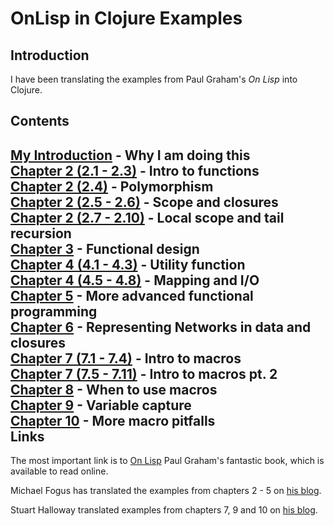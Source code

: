 OnLisp in Clojure Examples
==========================


Introduction
------------

I have been translating the examples from Paul Graham's *On Lisp* into Clojure.


Contents
--------

[My Introduction](http://onbeyondlambda.blogspot.jp/2012/02/reading-on-lisp-to-learn-clojure.html) - Why I am doing this  
[Chapter 2 (2.1 - 2.3)](http://onbeyondlambda.blogspot.jp/2012/02/on-lisp-in-clojure-ch-2-21-23.html) - Intro to functions  
[Chapter 2 (2.4)](http://onbeyondlambda.blogspot.jp/2012/02/on-lisp-in-clojure-ch-2-24-polymorphism.html) - Polymorphism  
[Chapter 2 (2.5 - 2.6)](http://onbeyondlambda.blogspot.jp/2012/03/on-lisp-in-clojure-ch-2-25-26.html) - Scope and closures  
[Chapter 2 (2.7 - 2.10)](http://onbeyondlambda.blogspot.jp/2012/03/this-is-fourth-post-translating.html) - Local scope and tail recursion  
[Chapter 3](http://onbeyondlambda.blogspot.jp/2012/03/on-lisp-in-clojure-ch-3.html) - Functional design  
[Chapter 4 (4.1 - 4.3)](http://onbeyondlambda.blogspot.jp/2012/03/on-lisp-in-clojure-ch-4-41-to-43.html) - Utility function  
[Chapter 4 (4.5 - 4.8)](http://onbeyondlambda.blogspot.jp/2012/04/on-lisp-in-clojure-ch-4-45-48.html) - Mapping and I/O  
[Chapter 5](http://onbeyondlambda.blogspot.jp/2012/04/on-lisp-in-clojure-ch-5.html) - More advanced functional programming  
[Chapter 6](http://onbeyondlambda.blogspot.com/2012/04/on-lisp-in-clojure-chapter-6.html) - Representing Networks in data and closures  
[Chapter 7 (7.1 - 7.4)](http://onbeyondlambda.blogspot.com/2012/04/on-lisp-in-clojure-chapter-7-71-74.html) - Intro to macros  
[Chapter 7 (7.5 - 7.11)](http://onbeyondlambda.blogspot.com/2012/05/on-lisp-in-clojure-chapter-7-75-711.html) - Intro to macros pt. 2  
[Chapter 8](http://onbeyondlambda.blogspot.com/2012/05/on-lisp-in-clojure-chapter-8.html) - When to use macros  
[Chapter 9](http://onbeyondlambda.blogspot.com/2012/05/on-lisp-in-clojure-chapter-9.html) - Variable capture  
[Chapter 10](http://onbeyondlambda.blogspot.com/2012/05/on-lisp-in-clojure-chapter-10.html) - More macro pitfalls  
Links
-----

The most important link is to [On Lisp](http://www.bookshelf.jp/texi/onlisp/onlisp_toc.html#SEC_Contents) Paul Graham's fantastic book, which is available to read online.  

Michael Fogus has translated the examples from chapters 2 - 5 on [his blog](http://blog.fogus.me/2008/10/24/on-lisp-clojure-chapter-5/).  

Stuart Halloway translated examples from chapters 7, 9 and 10 on [his blog](http://thinkrelevance.com/blog/2008/12/12/on-lisp-clojure).  
